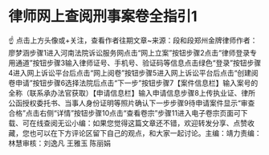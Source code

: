 # 律师网上查阅刑事案卷全指引1

☝ 点击上方头像或+关注，查看作者往期文章~来源：段和段郑州金牌律师作者：廖梦涵步骤1进入河南法院诉讼服务网点击“网上立案”按钮步骤2点击“律师登录专用通道”按钮步骤3输入律师证号、手机号、验证码等信息点击绿色“登录”按钮步骤4进入网上诉讼平台后点击“网上阅卷”按钮步骤5进入网上诉讼平台后点击“创建阅卷申请”按钮步骤6选择法院后点击“下一步”按钮步骤7【案件信息栏】输入案号的全称（联系承办法官获取）【申请信息栏】输入申请信息步骤8上传执业证、律所公函授权委托书、当事人身份证明等照片确认下一步步骤9待申请案件显示“审查合格”点击右侧“详情”按钮步骤10点击“查看卷宗”步骤11进入电子卷宗页面可下载、可在线查阅无讼小编：如果您觉得这篇文章还不错，欢迎转发分享、点赞收藏，您也可以在下方评论区留下自己的观点，和大家一起讨论。主编：靖力责编：林慧审核：刘逸凡 王雅玉 陈丽娟 


